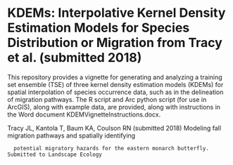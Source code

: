 # KDEMs: Interpolative Kernel Density Estimation Models for Species Distribution or Migration from Tracy et al. (submitted 2018)
This repository provides a vignette for generating and analyzing a training set ensemble (TSE) of three kernel density estimation models (KDEMs) for spatial interpolation of species occurrence data, such as in the delineation of migration pathways. The R script and Arc python script (for use in ArcGIS), along with example data, are provided, along with instructions in the Word document KDEMVignetteInstructions.docx.

Tracy JL, Kantola T, Baum KA, Coulson RN (submitted 2018) Modeling fall migration pathways and spatially identifying 
      
      potential migratory hazards for the eastern monarch butterfly. Submitted to Landscape Ecology

